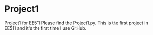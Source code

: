 # Project1
Project1 for EE511
Please find the Project1.py.
This is the first project in EE511 and it's the first time I use GitHub.

